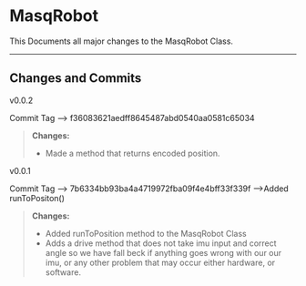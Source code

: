 MasqRobot
===================


This Documents all major changes to the MasqRobot Class.

----------


Changes and Commits
-------------
v0.0.2

Commit Tag --> f36083621aedff8645487abd0540aa0581c65034

> **Changes:**
> - Made a method that returns encoded position.

v0.0.1

Commit Tag --> 7b6334bb93ba4a4719972fba09f4e4bff33f339f -->Added runToPositon()

> **Changes:**
> - Added runToPosition method to the MasqRobot Class
> - Adds a drive method that does not take imu input and correct angle so we have fall beck if anything goes wrong with our our imu, or any other problem that may occur either hardware, or software.

